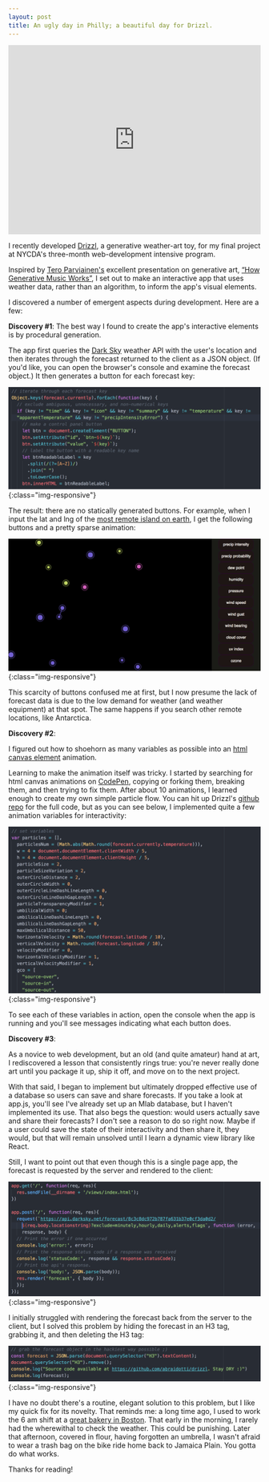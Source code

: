```yaml
---
layout: post
title: An ugly day in Philly; a beautiful day for Drizzl.
---
```


<div style="width:100%;height:0;padding-bottom:75%;position:relative;"><iframe src="https://giphy.com/embed/3ohc1dKFDkDjQW1Yfm" width="100%" height="100%" style="position:absolute" frameBorder="0" class="giphy-embed" allowFullScreen></iframe></div>

I recently developed [Drizzl](http://drizzl.herokuapp.com), a generative weather-art toy, for my final project at NYCDA's three-month web-development intensive program.

Inspired by [Tero Parviainen's](https://teropa.info/) excellent presentation on generative art, [“How Generative Music Works”](https://teropa.info/loop/), I set out to make an interactive app that uses weather data, rather than an algorithm, to inform the app's visual elements.

I discovered a number of emergent aspects during development. Here are a few:

**Discovery #1**: The best way I found to create the app's interactive elements is by procedural generation.

The app first queries the [Dark Sky](https://darksky.net/) weather API with the user's location and then iterates through the forecast returned to the client as a JSON object. (If you'd like, you can open the browser's console and examine the forecast object.) It then generates a button for each forecast key:

![Buttons from forecast keys](../img/2018-1-12-drizzl/2018-01-12-drizzl-object-keys.png "Buttons from forecast keys"){:class="img-responsive"}

The result: there are no statically generated buttons. For example, when I input the lat and lng of the [most remote island on earth](https://en.wikipedia.org/wiki/Bouvet_Island), I get the following buttons and a pretty sparse animation:

![Drizzl on Bouvet Island](../img/2018-1-12-drizzl/2018-01-12-bouvet-island.png "Drizzl on Bouvet Island"){:class="img-responsive"}

This scarcity of buttons confused me at first, but I now presume the lack of forecast data is due to the low demand for weather (and weather equipment) at that spot. The same happens if you search other remote locations, like Antarctica.

**Discovery #2**:

I figured out how to shoehorn as many variables as possible into an  [html canvas element](https://developer.mozilla.org/en-US/docs/Web/API/Canvas_API) animation.

Learning to make the animation itself was tricky. I started by searching for html canvas animations on [CodePen](https://codepen.io/search/pens?q=canvas%20animation), copying or forking them, breaking them, and then trying to fix them. After about 10 animations, I learned enough to create my own simple particle flow. You can hit up Drizzl's [github repo](https://github.com/abraidotti/drizzl) for the full code, but as you can see below, I implemented quite a few animation variables for interactivity:

![Drizzl animation variables](../img/2018-1-12-drizzl/2018-01-12-drizzl-variables.png "Drizzl animation variables"){:class="img-responsive"}

To see each of these variables in action, open the console when the app is running and you'll see messages indicating what each button does.

**Discovery #3**:

As a novice to web development, but an old (and quite amateur) hand at art, I rediscovered a lesson that consistently rings true: you're never really done art until you package it up, ship it off, and move on to the next project.

With that said, I began to implement but ultimately dropped effective use of a database so users can save and share forecasts. If you take a look at app.js, you'll see I've already set up an Mlab database, but I haven't implemented its use. That also begs the question: would users actually save and share their forecasts? I don't see a reason to do so right now. Maybe if a user could save the state of their interactivity and then share it, they would, but that will remain unsolved until I learn a dynamic view library like React.

Still, I want to point out that even though this is a single page app, the forecast is requested by the server and rendered to the client:

![Drizzl routing](../img/2018-1-12-drizzl/2018-01-12-routing.png "Drizzl routing"){:class="img-responsive"}

I initially struggled with rendering the forecast back from the server to the client, but I solved this problem by hiding the forecast in an H3 tag, grabbing it, and then deleting the H3 tag:

![Server-client forecast hack](../img/2018-1-12-drizzl/2018-01-12-forecast-hack.png "Server-client forecast hack"){:class="img-responsive"}

I have no doubt there's a routine, elegant solution to this problem, but I like my quick fix for its novelty. That reminds me: a long time ago, I used to work the 6 am shift at a [great bakery in Boston](http://www.clearflourbread.com/). That early in the morning, I rarely had the wherewithal to check the weather. This could be punishing. Later that afternoon, covered in flour, having forgotten an umbrella, I wasn't afraid to wear a trash bag on the bike ride home back to Jamaica Plain. You gotta do what works.

Thanks for reading!
